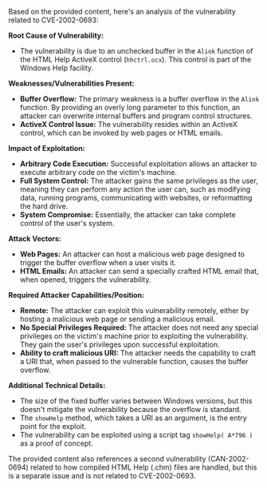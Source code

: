 Based on the provided content, here's an analysis of the vulnerability related to CVE-2002-0693:

**Root Cause of Vulnerability:**
- The vulnerability is due to an unchecked buffer in the `Alink` function of the HTML Help ActiveX control (`hhctrl.ocx`). This control is part of the Windows Help facility.

**Weaknesses/Vulnerabilities Present:**
- **Buffer Overflow:** The primary weakness is a buffer overflow in the `Alink` function. By providing an overly long parameter to this function, an attacker can overwrite internal buffers and program control structures.
- **ActiveX Control Issue:** The vulnerability resides within an ActiveX control, which can be invoked by web pages or HTML emails.

**Impact of Exploitation:**
- **Arbitrary Code Execution:** Successful exploitation allows an attacker to execute arbitrary code on the victim's machine.
- **Full System Control:** The attacker gains the same privileges as the user, meaning they can perform any action the user can, such as modifying data, running programs, communicating with websites, or reformatting the hard drive.
- **System Compromise:** Essentially, the attacker can take complete control of the user's system.

**Attack Vectors:**
- **Web Pages:** An attacker can host a malicious web page designed to trigger the buffer overflow when a user visits it.
- **HTML Emails:** An attacker can send a specially crafted HTML email that, when opened, triggers the vulnerability.

**Required Attacker Capabilities/Position:**
- **Remote:** The attacker can exploit this vulnerability remotely, either by hosting a malicious web page or sending a malicious email.
- **No Special Privileges Required:** The attacker does not need any special privileges on the victim's machine prior to exploiting the vulnerability. They gain the user's privileges upon successful exploitation.
- **Ability to craft malicious URI:** The attacker needs the capability to craft a URI that, when passed to the vulnerable function, causes the buffer overflow.

**Additional Technical Details:**
- The size of the fixed buffer varies between Windows versions, but this doesn't mitigate the vulnerability because the overflow is standard.
-  The `showHelp` method, which takes a URI as an argument, is the entry point for the exploit.
- The vulnerability can be exploited using a script tag `showHelp( A*796 )` as a proof of concept.

The provided content also references a second vulnerability (CAN-2002-0694) related to how compiled HTML Help (.chm) files are handled, but this is a separate issue and is not related to CVE-2002-0693.